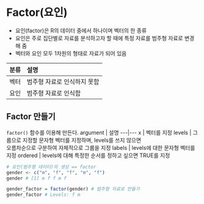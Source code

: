 # Factor(요인)
- 요인(factor)은 R의 데이터 중에서 하나이며 벡터의 한 종류
- 요인은 주로 집단별로 자료를 분석하고자 할 때에 특정 자료를 범주형 자료로 변경해 줌
- 벡터와 요인 모두 1차원의 형태로 자료가 되어 있음

분류  | 설명
:---: | :---
벡터 | 범주형 자료로 인식하지 못함
요인 | 범주형 자료로 인식함

## Factor 만들기
`factor()` 함수를 이용해 만든다.
argument | 설명
---|---
x | 벡터를 지정
levels | 그룹으로 지정할 문자형 벡터를 지정하며, levels를 쓰지 않으면 <br />오름차순으로 구분하여 자체적으로 그룹을 지정
labels | levels에 대한 문자형 벡터를 지정
ordered | levels에 대해 특정한 순서를 정하고 싶으면 TRUE를 지정

```r
# 요인(범주형 데이터)의 생성 == factor
gender <- c("m", "f", "f", "m", "f")
gender # [1] m f f m f

gender_factor = factor(gender) # 범주형 자료로 만들기
gender_factor # Levels: f m 
```